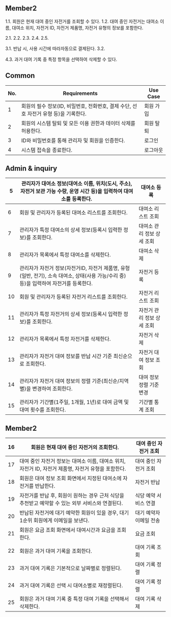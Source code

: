 ## Member2
1.1. 회원은 현재 대여 중인 자전거를 조회할 수 있다.
1.2. 대여 중인 자전거는 대여소 이름, 대여소 위치, 자전거 ID, 자전거 제품명, 자전거 유형의 정보를 포함한다.

2.1. 
2.2. 
2.3. 
2.4. 
2.5. 

3.1. 반납 시, 사용 시간에 따라자동으로 결제된다.
3.2. 


4.3. 과거 대여 기록 중 특정 항목을 선택하여 삭제할 수 있다.

## Common

| No. | Requirements | Use Case |
| --- | --- | --- |
| 1 | 회원의 필수 정보(ID, 비밀번호, 전화번호, 결제 수단, 선호 자전거 유형 등)을 기록한다. | 회원 가입 |
| 2 | 회원의 시스템 탈퇴 및 모든 이용 권한과 데이터 삭제를 허용한다. | 회원 탈퇴 |
| 3 | ID와 비밀번호를 통해 관리자 및 회원을 인증한다. | 로그인 |
| 4 | 시스템 접속을 종료한다. | 로그아웃 |

## Admin & inquiry

| 5 | 관리자가 대여소 정보(대여소 이름, 위치(도시, 주소), 자전거 보관 가능 수량, 운영 시간 등)을 입력하여 대여소를 등록한다. | 대여소 등록 |
| --- | --- | --- |
| 6 | 회원 및 관리자가 등록된 대여소 리스트를 조회한다. | 대여소 리스트 조회 |
| 7 | 관리자가 특정 대여소의 상세 정보(등록시 입력한 정보)를 조회한다. | 대여소 관리 정보 상세 조회 |
| 8 | 관리자가 목록에서 특정 대여소를 삭제한다. | 대여소 삭제 |
| 9 | 관리자가 자전거 정보(자전거ID, 자전거 제품명, 유형(일반, 전기), 소속 대여소, 상태(사용 가능/수리 중) 등)을 입력하여 자전거를 등록한다. | 자전거 등록 |
| 10 | 회원 및 관리자가 등록된 자전거 리스트를 조회한다. | 자전거 리스트 조회 |
| 11 | 관리자가 특정 자전거의 상세 정보(등록시 입력한 정보)를 조회한다. | 자전거 관리 정보 상세 조회 |
| 12 | 관리자가 목록에서 특정 자전거를 삭제한다. | 자전거 삭제 |
| 13 | 관리자가 자전거 대여 정보를 반납 시간 기준 최신순으로 조회한다. | 자전거 대여 정보 조회 |
| 14 | 관리자가 자전거 대여 정보의 정렬 기준(최신순/지역별)을 변경하여 조회한다. | 대여 정보 정렬 기준 변경 |
| 15 | 관리자가 기간별(1주일, 1개월, 1년)로 대여 금액 및 대여 횟수를 조회한다. | 기간별 통계 조회 |

## Member2

| 16 | 회원은 현재 대여 중인 자전거의 조회한다. | 대여 중인 자전거 조회 |
| --- | --- | --- |
| 17 | 대여 중인 자전거 정보는 대여소 이름, 대여소 위치, 자전거 ID, 자전거 제품명,  자전거 유형을 포함한다. | 대여 중인 자전거 조회 |
| 18 | 회원은 대여 정보 조회 화면에서 지정된 대여소에 자전거를 반납한다. | 자전거 반납 |
| 19 | 자전거를 반납 후, 회원이 원하는 경우 근처 식당을 추천받고 예약할 수 있는 외부 서비스와 연결된다. | 식당 예약 서비스 연결 |
| 20 | 반납된 자전거에 대기 예약한 회원이 있을 경우, 대기 1순위 회원에게 이메일을 보낸다. | 대기 예약자 이메일 전송 |
| 21 | 회원은 요금 조회 화면에서 대여시간과 요금을 조회한다. | 요금 조회 |
| 22 | 회원은 과거 대여 기록을 조회한다.  | 대여 기록 조회 |
| 23 | 과거 대여 기록은 기본적으로 날짜별로 정렬된다. | 대여 기록 정렬 |
| 24 | 과거 대여 기록은 선택 시 대여소별로 재정렬된다. | 대여 기록 정렬 |
| 25 | 회원은 과거 대여 기록 중 특정 대여 기록을 선택해서 삭제한다.  | 대여 기록 삭제 |